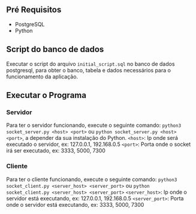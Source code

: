 ## Pré Requisitos
 - PostgreSQL
 - Python

## Script do banco de dados
Executar o script do arquivo `initial_script.sql` no banco de dados postgresql, para obter o banco, tabela e dados necessários para o funcionamento da aplicação.

## Executar o Programa

### Servidor
Para ter o servidor funcionando, execute o seguinte comando: `python3 socket_server.py <host> <port>` ou `python socket_server.py <host> <port>`, a depender da sua instalação do Python.
`<host>`: Ip onde será executado o servidor, ex: 127.0.0.1, 192.168.0.5
`<port>`: Porta onde o socket irá ser executado, ex: 3333, 5000, 7300

### Cliente
Para ter o cliente funcionando, execute o seguinte comando: `python3 socket_client.py <server_host> <server_port>` ou `python socket_client.py <server_host> <server_port>`
`<server_host>`: Ip onde o servidor está executando, ex: 127.0.0.1, 192.168.0.5
`<server_port>`: Porta onde o servidor está executando, ex: 3333, 5000, 7300